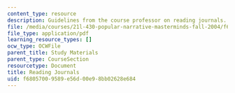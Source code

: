 ```yaml
---
content_type: resource
description: Guidelines from the course professor on reading journals.
file: /media/courses/21l-430-popular-narrative-masterminds-fall-2004/f68057009589e56d00e98bb02628e684_MIT21L_430F04_journals.pdf
file_type: application/pdf
learning_resource_types: []
ocw_type: OCWFile
parent_title: Study Materials
parent_type: CourseSection
resourcetype: Document
title: Reading Journals
uid: f6805700-9589-e56d-00e9-8bb02628e684
---
```

